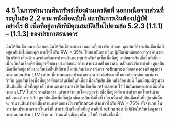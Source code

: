 4
5 ในการคำนวณสินทรัพย์เสี่ยงด้านเครดิตที่
นอกเหนือจากส่วนที่ระบุในข้อ 2.2 ตาม
หนังสือฉบับนี้ สถาบันการเงินต้องปฏิบัติ
อย่างไร
6
เพื่อที่อยู่อาศัยที่มีคุณสมบัติเป็นไปตามข้อ
5.2.3 (1.1.1) – (1.1.3) ของประกาศธนาคาร
-
เงินให้สินเชื่อ หมายถึง ยอดเงินให้สินเชื่อคงค้างรวมดอกเบี้ยค้างรับ
คำตอบ
คุณสมบัติของสินเชื่อเพื่อที่อยู่อาศัยซึ่งไม่ด้อยคุณภาพให้ได้รับ
RW = 35%
ให้สถาบันการเงินปฏิบัติตามหลักเกณฑ์การคำนวณสินทรัพย์
เสี่ยงด้านเครดิตเพื่อการดำรงเงินกองทุนสำหรับสินเชื่อเพื่อที่อยู่
อาศัยและสินเชื่ออื่นที่เกี่ยวเนื่องกับสินเชื่อเพื่อที่อยู่อาศัยของ
ประกาศธนาคารแห่งประเทศไทยว่าด้วยหลักเกณฑ์การกำกับ
ดูแลสินเชื่อเพื่อที่อยู่อาศัยและสินเชื่ออื่นที่เกี่ยวเนื่องกับสินเชื่อ
กรณีการ refinance ที่ยอดคงค้างเดิมสูงกว่า
เพดานผ่อนปรน LTV ratio ที่กำหนดตาม
ประกาศธนาคารแห่งประเทศไทยว่าด้วยหลักเกณฑ์การกำกับ
ดูแลสินเชื่อเพื่อที่อยู่อาศัยและสินเชื่ออื่นที่เกี่ยวเนื่องกับสินเชื่อ
หนังสือฉบับนี้ โดยมีสมมติฐานว่าเป็นสินเชื่อ เพื่อที่อยู่อาศัย กำหนดเพดานการให้สินเชื่อเพื่อ refinance ไว้
ไม่เกินยอดคงค้างเดิมหรือเพดาน LTV ในประกาศดังกล่าว
แล้วแต่จํานวนใดจะสูงกว่า
เพื่อที่อยู่อาศัย
แห่งประเทศไทยว่าด้วยหลักเกณฑ์การกำกับ
ดูแลสินเชื่อเพื่อที่อยู่อาศัยและสินเชื่ออื่นที่
เกี่ยวเนื่องกับสินเชื่อเพื่อที่อยู่อาศัยนั้น จะ
จํานวนสินทรัพย์เสี่ยงด้านเครดิตอย่างไร refinance ดังกล่าวได้รับ RW = 75% ทั้งจำนวน
ในการผ่อนปรนมาตรการในครั้งนี้ สำหรับสินเชื่อเพื่อที่อยู่
อาศัยที่ refinance ซึ่งมีเงินให้สินเชื่อสูงกว่าเพดานผ่อนปรน
LTV ที่ ธปท. กำหนดในสัญญานั้น ๆ ให้ถือว่าสินเชื่อเพื่อ
